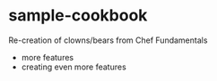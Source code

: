 # sample-cookbook

Re-creation of clowns/bears from Chef Fundamentals
- more features
- creating even more features
